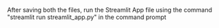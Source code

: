 After saving both the files, run the Streamlit App file using the command "streamlit run streamlit_app.py" in the command prompt
